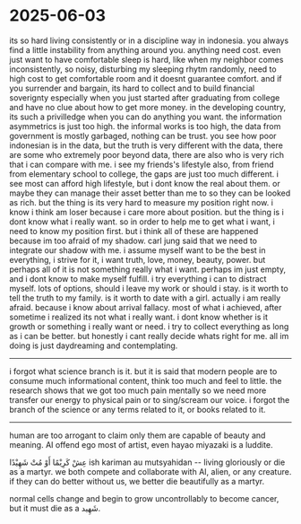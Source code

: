 # 2025-06-03

its so hard living consistently or in a discipline way in indonesia. you always find a little instability from anything around you. anything need cost. even just want to have comfortable sleep is hard, like when my neighbor comes inconsistently, so noisy, disturbing my sleeping rhytm randomly, need to high cost to get comfortable room and it doesnt guarantee comfort. and if you surrender and bargain, its hard to collect and to build financial soverignty especially when you just started after graduating from college and have no clue about how to get more money. in the developing country, its such a privilledge when you can do anything you want. the information asymmetrics is just too high. the informal works is too high, the data from government is mostly garbaged, nothing can be trust. you see how poor indonesian is in the data, but the truth is very different with the data, there are some who extremely poor beyond data, there are also who is very rich that i can compare with me. i see my friends's lifestyle also, from friend from elementary school to college, the gaps are just too much different. i see most can afford high lifestyle, but i dont know the real about them. or maybe they can manage their asset better than me to so they can be looked as rich. but the thing is its very hard to measure my position right now. i know i think am loser because i care more about position. but the thing is i dont know what i really want. so in order to help me to get what i want, i need to know my position first. but i think all of these are happened because im too afraid of my shadow. carl jung said that we need to integrate our shadow with me. i assume myself want to be the best in everything, i strive for it, i want truth, love, money, beauty, power. but perhaps all of it is not something really what i want. perhaps im just empty, and i dont know to make myself fulfill. i try everything i can to distract myself. lots of options, should i leave my work or should i stay. is it worth to tell the truth to my family. is it worth to date with a girl. actually i am really afraid. because i know about arrival fallacy. most of what i achieved, after sometime i realized its not what i really want. i dont know whether is it growth or something i really want or need. i try to collect everything as long as i can be better. but honestly i cant really decide whats right for me. all im doing is just daydreaming and contemplating.

---

i forgot what science branch is it. but it is said that modern people are to consume much informational content, think too much and feel to little. the research shows that we got too much pain mentally so we need more transfer our energy to physical pain or to sing/scream our voice. i forgot the branch of the science or any terms related to it, or books related to it. 

---

human are too arrogant to claim only them are capable of beauty and meaning. AI offend ego most of artist, even hayao miyazaki is a luddite.

عِشْ كَرِيْمًا أَوْ مُتْ شَهِيْدًا ish kariman au mutsyahidan -- living gloriously or die as a martyr. we both compete and collaborate with AI, alien, or any creature. if they can do better without us, we better die beautifully as a martyr. 

normal cells change and begin to grow uncontrollably to become cancer, but it must die as a شَهِيد.

